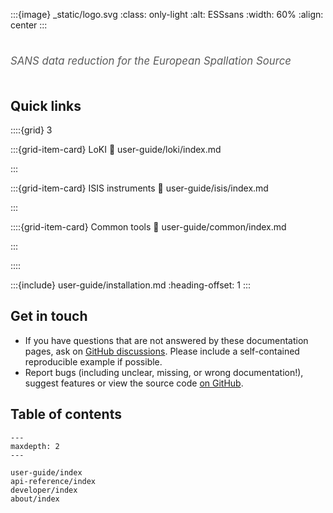 :::{image} _static/logo.svg
:class: only-light
:alt: ESSsans
:width: 60%
:align: center
:::

#

<span style="font-size:1.2em;font-style:italic;color:#5a5a5a">
  SANS data reduction for the European Spallation Source
  </br></br>
</span>

## Quick links

::::{grid} 3

:::{grid-item-card} LoKI
:link: user-guide/loki/index.md

:::

:::{grid-item-card} ISIS instruments
:link: user-guide/isis/index.md

:::

::::{grid-item-card} Common tools
:link: user-guide/common/index.md

:::

::::

:::{include} user-guide/installation.md
:heading-offset: 1
:::

## Get in touch

- If you have questions that are not answered by these documentation pages, ask on [GitHub discussions](https://github.com/scipp/esssans/discussions). Please include a self-contained reproducible example if possible.
- Report bugs (including unclear, missing, or wrong documentation!), suggest features or view the source code [on GitHub](https://github.com/scipp/esssans).

## Table of contents

```{toctree}
---
maxdepth: 2
---

user-guide/index
api-reference/index
developer/index
about/index
```
